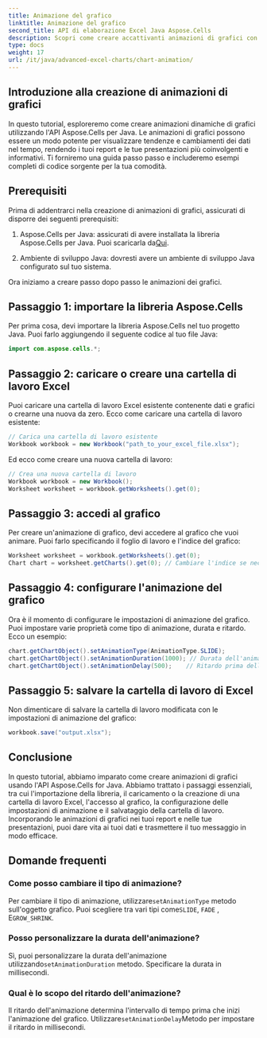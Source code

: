 ```yaml
---
title: Animazione del grafico
linktitle: Animazione del grafico
second_title: API di elaborazione Excel Java Aspose.Cells
description: Scopri come creare accattivanti animazioni di grafici con Aspose.Cells per Java. Guida passo passo e codice sorgente inclusi per la visualizzazione dinamica dei dati.
type: docs
weight: 17
url: /it/java/advanced-excel-charts/chart-animation/
---
```


## Introduzione alla creazione di animazioni di grafici

In questo tutorial, esploreremo come creare animazioni dinamiche di grafici utilizzando l'API Aspose.Cells per Java. Le animazioni di grafici possono essere un modo potente per visualizzare tendenze e cambiamenti dei dati nel tempo, rendendo i tuoi report e le tue presentazioni più coinvolgenti e informativi. Ti forniremo una guida passo passo e includeremo esempi completi di codice sorgente per la tua comodità.

## Prerequisiti

Prima di addentrarci nella creazione di animazioni di grafici, assicurati di disporre dei seguenti prerequisiti:

1.  Aspose.Cells per Java: assicurati di avere installata la libreria Aspose.Cells per Java. Puoi scaricarla da[Qui](https://releases.aspose.com/cells/java/).

2. Ambiente di sviluppo Java: dovresti avere un ambiente di sviluppo Java configurato sul tuo sistema.

Ora iniziamo a creare passo dopo passo le animazioni dei grafici.

## Passaggio 1: importare la libreria Aspose.Cells

Per prima cosa, devi importare la libreria Aspose.Cells nel tuo progetto Java. Puoi farlo aggiungendo il seguente codice al tuo file Java:

```java
import com.aspose.cells.*;
```

## Passaggio 2: caricare o creare una cartella di lavoro Excel

Puoi caricare una cartella di lavoro Excel esistente contenente dati e grafici o crearne una nuova da zero. Ecco come caricare una cartella di lavoro esistente:

```java
// Carica una cartella di lavoro esistente
Workbook workbook = new Workbook("path_to_your_excel_file.xlsx");
```

Ed ecco come creare una nuova cartella di lavoro:

```java
// Crea una nuova cartella di lavoro
Workbook workbook = new Workbook();
Worksheet worksheet = workbook.getWorksheets().get(0);
```

## Passaggio 3: accedi al grafico

Per creare un'animazione di grafico, devi accedere al grafico che vuoi animare. Puoi farlo specificando il foglio di lavoro e l'indice del grafico:

```java
Worksheet worksheet = workbook.getWorksheets().get(0);
Chart chart = worksheet.getCharts().get(0); // Cambiare l'indice se necessario
```

## Passaggio 4: configurare l'animazione del grafico

Ora è il momento di configurare le impostazioni di animazione del grafico. Puoi impostare varie proprietà come tipo di animazione, durata e ritardo. Ecco un esempio:

```java
chart.getChartObject().setAnimationType(AnimationType.SLIDE);
chart.getChartObject().setAnimationDuration(1000); // Durata dell'animazione in millisecondi
chart.getChartObject().setAnimationDelay(500);    // Ritardo prima dell'inizio dell'animazione (millisecondi)
```

## Passaggio 5: salvare la cartella di lavoro di Excel

Non dimenticare di salvare la cartella di lavoro modificata con le impostazioni di animazione del grafico:

```java
workbook.save("output.xlsx");
```

## Conclusione

In questo tutorial, abbiamo imparato come creare animazioni di grafici usando l'API Aspose.Cells for Java. Abbiamo trattato i passaggi essenziali, tra cui l'importazione della libreria, il caricamento o la creazione di una cartella di lavoro Excel, l'accesso al grafico, la configurazione delle impostazioni di animazione e il salvataggio della cartella di lavoro. Incorporando le animazioni di grafici nei tuoi report e nelle tue presentazioni, puoi dare vita ai tuoi dati e trasmettere il tuo messaggio in modo efficace.

## Domande frequenti

### Come posso cambiare il tipo di animazione?

 Per cambiare il tipo di animazione, utilizzare`setAnimationType` metodo sull'oggetto grafico. Puoi scegliere tra vari tipi come`SLIDE`, `FADE` , E`GROW_SHRINK`.

### Posso personalizzare la durata dell'animazione?

 Sì, puoi personalizzare la durata dell'animazione utilizzando`setAnimationDuration` metodo. Specificare la durata in millisecondi.

### Qual è lo scopo del ritardo dell'animazione?

 Il ritardo dell'animazione determina l'intervallo di tempo prima che inizi l'animazione del grafico. Utilizzare`setAnimationDelay`Metodo per impostare il ritardo in millisecondi.